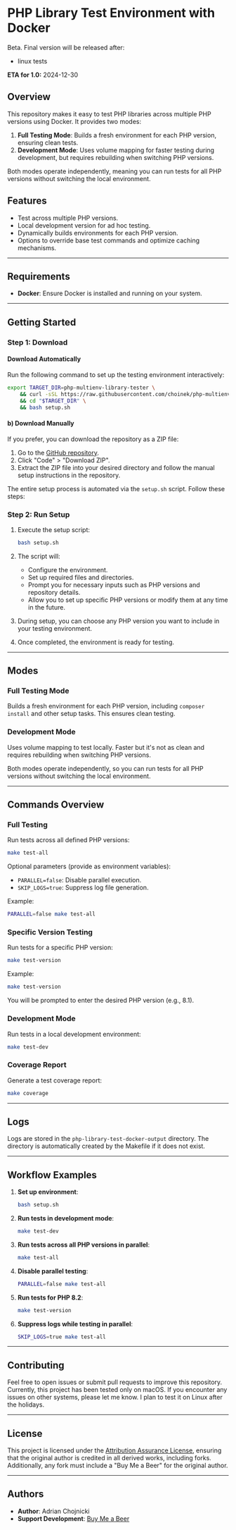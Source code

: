 # PHP Library Test Environment with Docker

Beta. Final version will be released after:
- linux tests

**ETA for 1.0:** 2024-12-30

## Overview

This repository makes it easy to test PHP libraries across multiple PHP versions using Docker. It provides two modes:

1. **Full Testing Mode**: Builds a fresh environment for each PHP version, ensuring clean tests.
2. **Development Mode**: Uses volume mapping for faster testing during development, but requires rebuilding when switching PHP versions.

Both modes operate independently, meaning you can run tests for all PHP versions without switching the local environment.

## Features

- Test across multiple PHP versions.
- Local development version for ad hoc testing.
- Dynamically builds environments for each PHP version.
- Options to override base test commands and optimize caching mechanisms.

---

## Requirements

- **Docker**: Ensure Docker is installed and running on your system.

---

## Getting Started

### Step 1: Download

#### Download Automatically

Run the following command to set up the testing environment interactively:

```bash
export TARGET_DIR=php-multienv-library-tester \
    && curl -sSL https://raw.githubusercontent.com/choinek/php-multienv-library-tester/main/init.sh | bash \
    && cd "$TARGET_DIR" \
    && bash setup.sh
```

#### b) Download Manually

If you prefer, you can download the repository as a ZIP file:

1. Go to the [GitHub repository](https://github.com/choinek/php-multienv-library-tester).
2. Click "Code" > "Download ZIP".
3. Extract the ZIP file into your desired directory and follow the manual setup instructions in the repository.

The entire setup process is automated via the `setup.sh` script. Follow these steps:

### Step 2: Run Setup

1. Execute the setup script:
   ```bash
   bash setup.sh
   ```

2. The script will:
    - Configure the environment.
    - Set up required files and directories.
    - Prompt you for necessary inputs such as PHP versions and repository details.
    - Allow you to set up specific PHP versions or modify them at any time in the future.

3. During setup, you can choose any PHP version you want to include in your testing environment.

4. Once completed, the environment is ready for testing.

---

## Modes

### Full Testing Mode

Builds a fresh environment for each PHP version, including `composer install` and other setup tasks. This ensures clean testing.

### Development Mode

Uses volume mapping to test locally. Faster but it's not as clean and requires rebuilding when switching PHP versions.

Both modes operate independently, so you can run tests for all PHP versions without switching the local environment.

---

## Commands Overview

### Full Testing

Run tests across all defined PHP versions:
```bash
make test-all
```

Optional parameters (provide as environment variables):
- `PARALLEL=false`: Disable parallel execution.
- `SKIP_LOGS=true`: Suppress log file generation.

Example:
```bash
PARALLEL=false make test-all
```

### Specific Version Testing

Run tests for a specific PHP version:
```bash
make test-version
```

Example:
```bash
make test-version
```

You will be prompted to enter the desired PHP version (e.g., 8.1).

### Development Mode

Run tests in a local development environment:
```bash
make test-dev
```

### Coverage Report

Generate a test coverage report:
```bash
make coverage
```

---

## Logs

Logs are stored in the `php-library-test-docker-output` directory. The directory is automatically created by the Makefile if it does not exist.

---

## Workflow Examples

1. **Set up environment**:
   ```bash
   bash setup.sh
   ```

2. **Run tests in development mode**:
   ```bash
   make test-dev
   ```

3. **Run tests across all PHP versions in parallel**:
   ```bash
   make test-all
   ```

4. **Disable parallel testing**:
   ```bash
   PARALLEL=false make test-all
   ```

5. **Run tests for PHP 8.2**:
   ```bash
   make test-version
   ```

6. **Suppress logs while testing in parallel**:
   ```bash
   SKIP_LOGS=true make test-all
   ```

---

## Contributing

Feel free to open issues or submit pull requests to improve this repository.
Currently, this project has been tested only on macOS. If you encounter any issues on other systems, please let me know.
I plan to test it on Linux after the holidays.

---

## License

This project is licensed under the [Attribution Assurance License](https://opensource.org/licenses/AAL), ensuring that the original author is credited in all derived works, including forks. 
Additionally, any fork must include a "Buy Me a Beer" for the original author.

---

## Authors

- **Author**: Adrian Chojnicki
- **Support Development**: [Buy Me a Beer](https://beer.chojnicki.pl)
